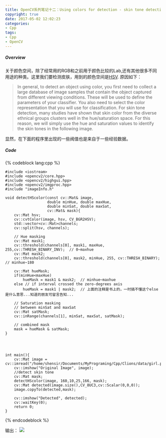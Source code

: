 ```yaml
---
title: OpenCV系列笔记十二：Using colors for detection - skin tone detection
copyright: true
date: 2017-05-02 12:02:23
categories:
- Cpp
tags:
- Cpp
- OpenCV
---
```


##### Overview

关于颜色空间，除了经常用的RGB和之前用于颜色比较的Lab,还有其他很多不同用途的种类。这里我们要检测皮肤，用到的颜色空间是[HSV](https://zh.wikipedia.org/wiki/HSL%E5%92%8CHSV%E8%89%B2%E5%BD%A9%E7%A9%BA%E9%97%B4). 原因如下：

>In general, to detect an object using color, you first need to collect a large database of image samples that contain the object captured from different viewing conditions. These will be used to define the parameters of your classifier. You also need to select the color representation that you will use for classification. For skin tone detection, many studies have shown that skin color from the diverse ethnical groups clusters well in the hue/saturation space. For this reason, we will simply use the hue and saturation values to identify the skin tones in the following image.

显然，在下面的程序里出现的一些阀值也是来自于一些经验数据。

##### Code

{% codeblock lang:cpp %}

    #include <iostream>
    #include <opencv2/core.hpp>
    #include <opencv2/highgui.hpp>
    #include <opencv2/imgproc.hpp>
    #include "imageInfo.h"

    void detectHScolor(const cv::Mat& image,
                       double minHue, double maxHue,
                       double minSat, double maxSat,
                       cv::Mat& mask){
        cv::Mat hsv;
        cv::cvtColor(image, hsv, CV_BGR2HSV);
        std::vector<cv::Mat>channels;
        cv::split(hsv, channels);

        // Hue masking
        cv::Mat mask1;
        cv::threshold(channels[0], mask1, maxHue, 255,cv::THRESH_BINARY_INV);  // 0~maxhue
        cv::Mat mask2;
        cv::threshold(channels[0], mask2, minHue, 255, cv::THRESH_BINARY);  // minhue~180

        cv::Mat hueMask;
        if(minHue<maxHue)
            hueMask = mask1 & mask2;  // minhue~maxhue
        else // if interval crossed the zero-degrees axis
            hueMask = mask1 | mask2;  // 上面的注释是书上的，一时搞不懂这个else是什么意思...知道的朋友可留言告知...

        // Saturation masking
        // between minSat and maxSat
        cv::Mat satMask;
        cv::inRange(channels[1], minSat, maxSat, satMask);

        // combined mask
        mask = hueMask & satMask;
    }




    int main(){
        cv::Mat image = cv::imread("/home/shensir/Documents/MyPrograming/Cpp/Clions/data/girl.png");
        cv::imshow("Original Image", image);
        //detect skin tone
        cv::Mat mask;
        detectHScolor(image, 160,10,25,166, mask);
        cv::Mat detected(image.size(),CV_8UC3,cv::Scalar(0,0,0));
        image.copyTo(detected,mask);

        cv::imshow("Detected", detected);
        cv::waitKey(0);
        return 0;
    }


{% endcodeblock %}


输出：
![](http://blog-1252464519.costj.myqcloud.com/170502/Selection_004.png)





